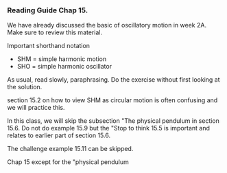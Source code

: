 ### Reading Guide Chap 15. 

We have already discussed the basic of oscillatory motion in week 2A. Make sure to review this material.

Important shorthand notation

* SHM = simple harmonic motion
* SHO = simple harmonic oscillator

As usual, read slowly, paraphrasing. Do the exercise without first looking at the solution. 

section 15.2 on how to view SHM as circular motion is often confusing and we will practice this. 
  
In this class, we will skip the subsection "The physical pendulum in section 15.6. Do not do example 15.9 but the "Stop to think 15.5 is important and relates to earlier part of section 15.6. 

The challenge example 15.11 can be skipped.

<stop-note>
    <span slot="message">Chap 15 except for the "physical pendulum</span>
</stop-note>